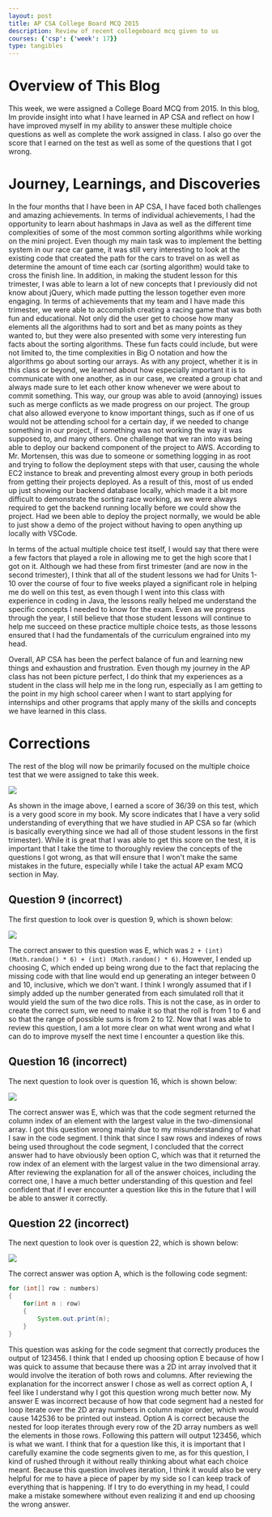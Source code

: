 ```yaml
---
layout: post
title: AP CSA College Board MCQ 2015 
description: Review of recent collegeboard mcq given to us
courses: {'csp': {'week': 17}}
type: tangibles
---
```


# Overview of This Blog

This week, we were assigned a College Board MCQ from 2015. In this blog, Im provide insight into what I have learned in AP CSA and reflect on how I have improved myself in my ability to answer these multiple choice questions as well as complete the work assigned in class. I also go over the score that I earned on the test as well as some of the questions that I got wrong. 


# Journey, Learnings, and Discoveries

In the four months that I have been in AP CSA, I have faced both challenges and amazing achievements. In terms of individual achievements, I had the opportunity to learn about hashmaps in Java as well as the different time complexities of some of the most common sorting algorithms while working on the mini project. Even though my main task was to implement the betting system in our race car game, it was still very interesting to look at the existing code that created the path for the cars to travel on as well as determine the amount of time each car (sorting algorithm) would take to cross the finish line. In addition, in making the student lesson for this trimester, I was able to learn a lot of new concepts that I previously did not know about jQuery, which made putting the lesson together even more engaging. In terms of achievements that my team and I have made this trimester, we were able to accomplish creating a racing game that was both fun and educational. Not only did the user get to choose how many elements all the algorithms had to sort and bet as many points as they wanted to, but they were also presented with some very interesting fun facts about the sorting algorithms. These fun facts could include, but were not limited to, the time complexities in Big O notation and how the algorithms go about sorting our arrays. As with any project, whether it is in this class or beyond, we learned about how especially important it is to communicate with one another, as in our case, we created a group chat and always made sure to let each other know whenever we were about to commit something. This way, our group was able to avoid (annoying) issues such as merge conflicts as we made progress on our project. The group chat also allowed everyone to know important things, such as if one of us would not be attending school for a certain day, if we needed to change something in our project, if something was not working the way it was supposed to, and many others. One challenge that we ran into was being able to deploy our backend component of the project to AWS. According to Mr. Mortensen, this was due to someone or something logging in as root and trying to follow the deployment steps with that user, causing the whole EC2 instance to break and preventing almost every group in both periods from getting their projects deployed. As a result of this, most of us ended up just showing our backend database locally, which made it a bit more difficult to demonstrate the sorting race working, as we were always required to get the backend running locally before we could show the project. Had we been able to deploy the project normally, we would be able to just show a demo of the project without having to open anything up locally with VSCode.

In terms of the actual multiple choice test itself, I would say that there were a few factors that played a role in allowing me to get the high score that I got on it. Although we had these from first trimester (and are now in the second trimester), I think that all of the student lessons we had for Units 1-10 over the course of four to five weeks played a significant role in helping me do well on this test, as even though I went into this class with experience in coding in Java, the lessons really helped me understand the specific concepts I needed to know for the exam. Even as we progress through the year, I still believe that those student lessons will continue to help me succeed on these practice multiple choice tests, as those lessons ensured that I had the fundamentals of the curriculum engrained into my head. 

Overall, AP CSA has been the perfect balance of fun and learning new things and exhaustion and frustration. Even though my journey in the AP class has not been picture perfect, I do think that my experiences as a student in the class will help me in the long run, especially as I am getting to the point in my high school career when I want to start applying for internships and other programs that apply many of the skills and concepts we have learned in this class. 

# Corrections

The rest of the blog will now be primarily focused on the multiple choice test that we were assigned to take this week. 


![]({{site.baseurl}}/images/finalscore2015.png)


As shown in the image above, I earned a score of 36/39 on this test, which is a very good score in my book. My score indicates that I have a very solid understanding of everything that we have studied in AP CSA so far (which is basically everything since we had all of those student lessons in the first trimester). While it is great that I was able to get this score on the test, it is important that I take the time to thoroughly review the concepts of the questions I got wrong, as that will ensure that I won't make the same mistakes in the future, especially while I take the actual AP exam MCQ section in May. 




## Question 9 (incorrect)

The first question to look over is question 9, which is shown below:

![]({{site.baseurl}}/images/question9.png)

The correct answer to this question was E, which was ```2 + (int) (Math.random() * 6) + (int) (Math.random() * 6)```. However, I ended up choosing C, which ended up being wrong due to the fact that replacing the missing code with that line would end up generating an integer between 0 and 10, inclusive, which we don't want. I think I wrongly assumed that if I simply added up the number generated from each simulated roll that it would yield the sum of the two dice rolls. This is not the case, as in order to create the correct sum, we need to make it so that the roll is from 1 to 6 and so that the range of possible sums is from 2 to 12. Now that I was able to review this question, I am a lot more clear on what went wrong and what I can do to improve myself the next time I encounter a question like this. 



## Question 16 (incorrect)

The next question to look over is question 16, which is shown below:


![]({{site.baseurl}}/images/question16.png)

The correct answer was E, which was that the code segment returned the column index of an element with the largest value in the two-dimensional array. I got this question wrong mainly due to my misunderstanding of what I saw in the code segment. I think that since I saw rows and indexes of rows being used throughout the code segment, I concluded that the correct answer had to have obviously been option C, which was that it returned the row index of an element with the largest value in the two dimensional array. After reviewing the explanation for all of the answer choices, including the correct one, I have a much better understanding of this question and feel confident that if I ever encounter a question like this in the future that I will be able to answer it correctly. 


## Question 22 (incorrect)

The next question to look over is question 22, which is shown below:

![]({{site.baseurl}}/images/question22.png)

The correct answer was option A, which is the following code segment:

```java
for (int[] row : numbers)
{
    for(int n : row)
    {
        System.out.print(n);
    }
} 
```

This question was asking for the code segment that correctly produces the output of 123456. I think that I ended up choosing option E because of how I was quick to assume that because there was a 2D int array involved that it would involve the iteration of both rows and columns. After reviewing the explanation for the incorrect answer I chose as well as correct option A, I feel like I understand why I got this question wrong much better now. My answer E was incorrect because of how that code segment had a nested for loop iterate over the 2D array numbers in column major order, which would cause 142536 to be printed out instead. Option A is correct because the nested for loop iterates through every row of the 2D array numbers as well the elements in those rows. Following this pattern will output 123456, which is what we want. I think that for a question like this, it is important that I carefully examine the code segments given to me, as for this question, I kind of rushed through it without really thinking about what each choice meant. Because this question involves iteration, I think it would also be very helpful for me to have a piece of paper by my side so I can keep track of everything that is happening. If I try to do everything in my head, I could make a mistake somewhere without even realizing it and end up choosing the wrong answer. 











